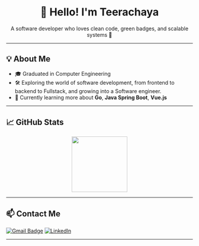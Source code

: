 <h1 align="center">👋 Hello! I'm Teerachaya</h1>
<p align="center">A software developer who loves clean code, green badges, and scalable systems 🚀</p>

---

## 💡 About Me
- 🎓 Graduated in Computer Engineering
- 🛠 Exploring the world of software development, from frontend to backend to Fullstack, and growing into a Software engineer.
- 🌱 Currently learning more about **Go**, **Java Spring Boot**, **Vue.js**

---

## 📈 GitHub Stats

<p align="center">
  <img src="https://github-readme-stats.vercel.app/api/top-langs/?username=thirachaya&layout=compact&theme=radical" height="150"/>
</p>

---

## 📫 Contact Me

[![Gmail Badge](https://img.shields.io/badge/-teerachaya.nk@gmail.com-blue?style=flat-square&logo=Gmail&logoColor=white)](mailto:teerachaya.nk@gmail.com)
[![LinkedIn](https://img.shields.io/badge/thirachaya-blue?style=flat-square&logo=linkedin&logoColor=white)](https://linkedin.com/in/teerachaya-ng)

---
